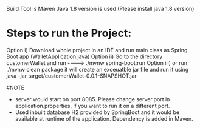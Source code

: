Build Tool is Maven
Java 1.8 version is used (Please install java 1.8 version)

# Steps to run the Project:

Option i) Download whole project in an IDE and run main class as Spring Boot app (WalletApplication.java)
Option ii) Go to the directory customerWallet and run ---->  ./mvnw spring-boot:run
Option iii) or run ./mvnw clean package it will create an exceuatble jar file and run it using java -jar target/customerWallet-0.0.1-SNAPSHOT.jar

#NOTE

- server would start on port 8085. Please change server.port in application.properties, if you want to run it on a different port.
- Used inbuilt database H2 provided by SpringBoot and it would be available at runtime of the application. Dependency is added in Maven.


